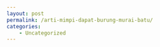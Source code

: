 ```yaml
---
layout: post
permalink: /arti-mimpi-dapat-burung-murai-batu/
categories:
    - Uncategorized
---
```


